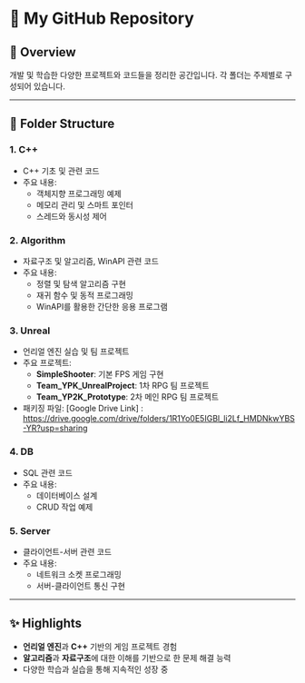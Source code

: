 # 📂 My GitHub Repository

## 📌 Overview
개발 및 학습한 다양한 프로젝트와 코드들을 정리한 공간입니다. 각 폴더는 주제별로 구성되어 있습니다.

---

## 📁 Folder Structure
### 1. **C++**
- C++ 기초 및 관련 코드
- 주요 내용:
  - 객체지향 프로그래밍 예제
  - 메모리 관리 및 스마트 포인터
  - 스레드와 동시성 제어

### 2. **Algorithm**
- 자료구조 및 알고리즘, WinAPI 관련 코드
- 주요 내용:
  - 정렬 및 탐색 알고리즘 구현
  - 재귀 함수 및 동적 프로그래밍
  - WinAPI를 활용한 간단한 응용 프로그램

### 3. **Unreal**
- 언리얼 엔진 실습 및 팀 프로젝트
- 주요 프로젝트:
  - **SimpleShooter**: 기본 FPS 게임 구현
  - **Team_YPK_UnrealProject**: 1차 RPG 팀 프로젝트
  - **Team_YP2K_Prototype**: 2차 메인 RPG 팀 프로젝트
- 패키징 파일: [Google Drive Link] : https://drive.google.com/drive/folders/1R1Yo0E5IGBl_li2Lf_HMDNkwYBS-YR?usp=sharing

### 4. **DB**
- SQL 관련 코드
- 주요 내용:
  - 데이터베이스 설계
  - CRUD 작업 예제

### 5. **Server**
- 클라이언트-서버 관련 코드
- 주요 내용:
  - 네트워크 소켓 프로그래밍
  - 서버-클라이언트 통신 구현

---

## ✨ Highlights
- **언리얼 엔진**과 **C++** 기반의 게임 프로젝트 경험
- **알고리즘**과 **자료구조**에 대한 이해를 기반으로 한 문제 해결 능력
- 다양한 학습과 실습을 통해 지속적인 성장 중
